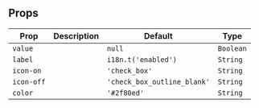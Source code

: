 ## Props

| Prop       | Description | Default                     | Type      |
| ---------- | ----------- | --------------------------- | --------- |
| `value`    |             | `null`                      | `Boolean` |
| `label`    |             | `i18n.t('enabled')`         | `String`  |
| `icon-on`  |             | `'check_box'`               | `String`  |
| `icon-off` |             | `'check_box_outline_blank'` | `String`  |
| `color`    |             | `'#2f80ed'`                 | `String`  |
